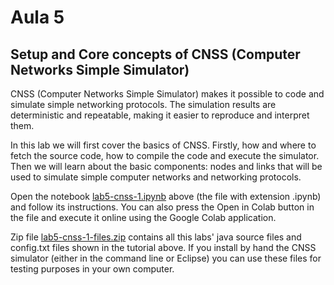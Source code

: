 # Aula 5

## Setup and Core concepts of CNSS (Computer Networks Simple Simulator)


CNSS (Computer Networks Simple Simulator) makes it possible to code and simulate simple networking protocols. The simulation results are deterministic and repeatable, making it easier to reproduce and interpret them.

In this lab we will first cover the basics of CNSS. Firstly, how and where to fetch the source code, how to compile the code and execute the simulator. Then we will learn about the basic components: nodes and links that will be used to simulate simple computer networks and networking protocols.

Open the notebook [lab5-cnss-1.ipynb](https://github.com/smduarte/RC2021-labs/blob/main/aula5/lab5-cnss-1.ipynb) above (the file with extension .ipynb) and follow its instructions. You can also press the Open in Colab button in the file and execute it online using the Google Colab application.

Zip file [lab5-cnss-1-files.zip](https://github.com/smduarte/RC2021-labs/blob/main/aula5/lab5-cnss-1-files.zip) contains all this labs' java source files and config.txt files shown in the tutorial above. If you install by hand the CNSS simulator (either in the command line or Eclipse) you can use these files for testing purposes in your own computer.
